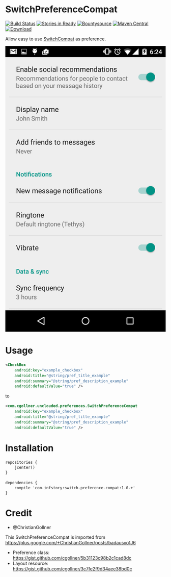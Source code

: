 SwitchPreferenceCompat
======================

[![Build Status](https://travis-ci.org/yongjhih/SwitchPreferenceCompat.png?branch=master)](https://travis-ci.org/yongjhih/SwitchPreferenceCompat) [![Stories in Ready](https://badge.waffle.io/yongjhih/SwitchPreferenceCompat.png)](http://waffle.io/yongjhih/SwitchPreferenceCompat) 
[![Bountysource](https://www.bountysource.com/badge/team?team_id=43965&style=bounties_posted)](https://www.bountysource.com/teams/8tory/bounties?utm_source=8tory&utm_medium=shield&utm_campaign=bounties_posted)
[![Maven Central](https://maven-badges.herokuapp.com/maven-central/com.infstory/switch-preference-compat/badge.svg?style=flat)](https://maven-badges.herokuapp.com/maven-central/com.infstory/switch-preference-compat)
[ ![Download](https://api.bintray.com/packages/yongjhih/maven/com.infstory%3Aswitch-preference-compat/images/download.svg) ](https://bintray.com/yongjhih/maven/com.infstory%3Aswitch-preference-compat/_latestVersion)

Allow easy to use [SwitchCompat](https://developer.android.com/reference/android/support/v7/widget/SwitchCompat.html) as preference.

![SwitchPreferenceCompat](app/Screenshot.png "SwitchPreferenceCompat")

Usage
=====

```xml
<CheckBox
    android:key="example_checkbox"
    android:title="@string/pref_title_example"
    android:summary="@string/pref_description_example"
    android:defaultValue="true" />
```

to

```xml
<com.cgollner.unclouded.preferences.SwitchPreferenceCompat
    android:key="example_checkbox"
    android:title="@string/pref_title_example"
    android:summary="@string/pref_description_example"
    android:defaultValue="true" />
```
Installation
============

```
repositories {
    jcenter()
}

dependencies {
    compile 'com.infstory:switch-preference-compat:1.0.+'
}
```
Credit
======

* @ChristianGollner

This SwitchPreferenceCompat is imported from https://plus.google.com/+ChristianGollner/posts/badausxo1J6

* Preference class: https://gist.github.com/cgollner/5b31123c98b2c1cad8dc
* Layout resource: https://gist.github.com/cgollner/3c7fe2f9d34aee38bd0c
